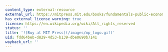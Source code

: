```yaml
---
content_type: external-resource
external_url: https://mitpress.mit.edu/books/fundamentals-public-economics
has_external_license_warning: true
license: https://en.wikipedia.org/wiki/All_rights_reserved
status: ''
title: '![Buy at MIT Press](/images/mp_logo.gif)'
uid: fdd64beb-d829-4d53-b139-dbe0690b7141
wayback_url: ''
---
```

